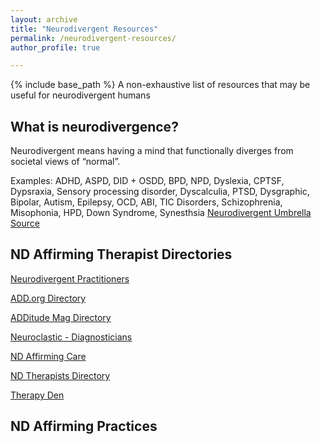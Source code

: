 ```yaml
---
layout: archive
title: "Neurodivergent Resources"
permalink: /neurodivergent-resources/
author_profile: true

---
```




{% include base_path %}
A non-exhaustive list of resources that may be useful for neurodivergent humans

## What is neurodivergence?
Neurodivergent means having a mind that functionally diverges from societal views of “normal”. 

Examples: ADHD, ASPD, DID + OSDD, BPD, NPD, Dyslexia, CPTSF, Dypsraxia, Sensory processing disorder, Dyscalculia, PTSD, Dysgraphic, Bipolar, Autism, Epilepsy, OCD, ABI, TIC Disorders, Schizophrenia, Misophonia, HPD, Down Syndrome, Synesthsia [Neurodivergent Umbrella Source](https://www.livedexperienceeducator.com/resources)

## ND Affirming Therapist Directories
[Neurodivergent Practitioners](https://neurodivergentpractitioners.org/)

[ADD.org Directory](https://add.org/professional-directory/)

[ADDitude Mag Directory](https://www.additudemag.com/top-adhd-clinics/)

[Neuroclastic - Diagnosticians](https://neuroclastic.com/diagnosticians/)

[ND Affirming Care](https://www.ndaffirmingcare.com/)

[ND Therapists Directory](https://neurodivergenttherapists.com/directory/)

[Therapy Den](https://www.therapyden.com/online-therapy)


## ND Affirming Practices


